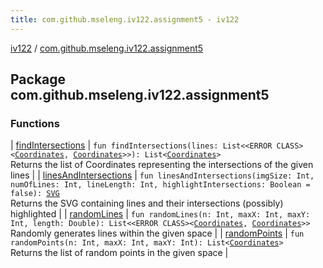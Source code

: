 ```yaml
---
title: com.github.mseleng.iv122.assignment5 - iv122
---
```


[iv122](../index.md) / [com.github.mseleng.iv122.assignment5](.)

## Package com.github.mseleng.iv122.assignment5

### Functions

| [findIntersections](find-intersections.md) | `fun findIntersections(lines: List<<ERROR CLASS><`[`Coordinates`](../com.github.mseleng.iv122.util/-coordinates/index.md)`, `[`Coordinates`](../com.github.mseleng.iv122.util/-coordinates/index.md)`>>): List<`[`Coordinates`](../com.github.mseleng.iv122.util/-coordinates/index.md)`>`<br>Returns the list of Coordinates representing the intersections of the given lines |
| [linesAndIntersections](lines-and-intersections.md) | `fun linesAndIntersections(imgSize: Int, numOfLines: Int, lineLength: Int, highlightIntersections: Boolean = false): `[`SVG`](../com.github.mseleng.iv122.util/-s-v-g/index.md)<br>Returns the SVG containing lines and their intersections (possibly) highlighted |
| [randomLines](random-lines.md) | `fun randomLines(n: Int, maxX: Int, maxY: Int, length: Double): List<<ERROR CLASS><`[`Coordinates`](../com.github.mseleng.iv122.util/-coordinates/index.md)`, `[`Coordinates`](../com.github.mseleng.iv122.util/-coordinates/index.md)`>>`<br>Randomly generates lines within the given space |
| [randomPoints](random-points.md) | `fun randomPoints(n: Int, maxX: Int, maxY: Int): List<`[`Coordinates`](../com.github.mseleng.iv122.util/-coordinates/index.md)`>`<br>Returns the list of random points in the given space |

